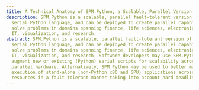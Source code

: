 ```yaml
---
title: A Technical Anatomy of SPM.Python, a Scalable, Parallel Version of Python
description: SPM.Python is a scalable, parallel fault-tolerant version of the
  serial Python language, and can be deployed to create parallel capabilities to
  solve problems in domains spanning finance, life sciences, electronic design,
  IT, visualization, and research.
abstract: SPM.Python is a scalable, parallel fault-tolerant version of the
  serial Python language, and can be deployed to create parallel capabilities to
  solve problems in domains spanning finance, life sciences, electronic design,
  IT, visualization, and research. Software developers may use SPM.Python to
  augment new or existing (Python) serial scripts for scalability across
  parallel hardware. Alternatively, SPM.Python may be used to better manage the
  execution of stand-alone (non-Python x86 and GPU) applications across compute
  resources in a fault-tolerant manner taking into account hard deadlines.
---
```


